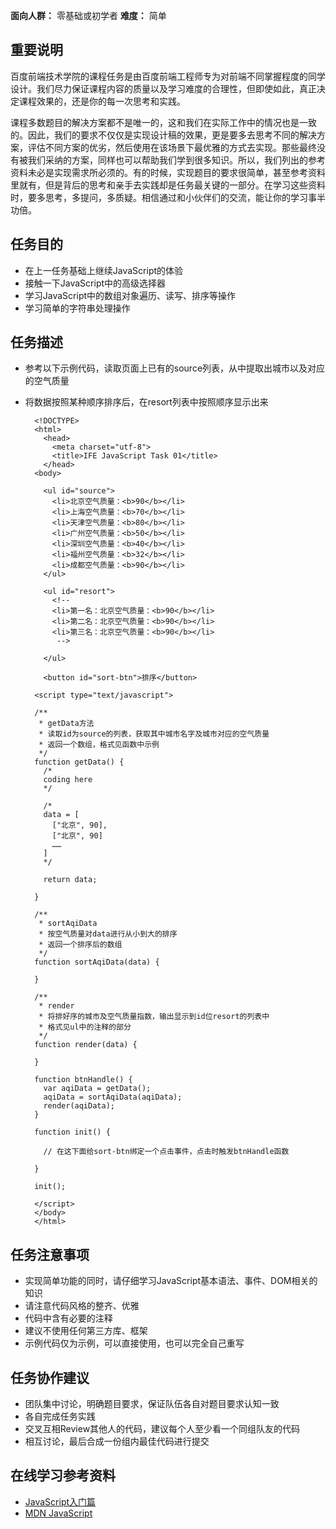 **面向人群：**
零基础或初学者
**难度：**
简单

## 重要说明

百度前端技术学院的课程任务是由百度前端工程师专为对前端不同掌握程度的同学设计。我们尽力保证课程内容的质量以及学习难度的合理性，但即使如此，真正决定课程效果的，还是你的每一次思考和实践。

课程多数题目的解决方案都不是唯一的，这和我们在实际工作中的情况也是一致的。因此，我们的要求不仅仅是实现设计稿的效果，更是要多去思考不同的解决方案，评估不同方案的优劣，然后使用在该场景下最优雅的方式去实现。那些最终没有被我们采纳的方案，同样也可以帮助我们学到很多知识。所以，我们列出的参考资料未必是实现需求所必须的。有的时候，实现题目的要求很简单，甚至参考资料里就有，但是背后的思考和亲手去实践却是任务最关键的一部分。在学习这些资料时，要多思考，多提问，多质疑。相信通过和小伙伴们的交流，能让你的学习事半功倍。

## 任务目的

+ 在上一任务基础上继续JavaScript的体验
+ 接触一下JavaScript中的高级选择器
+ 学习JavaScript中的数组对象遍历、读写、排序等操作
+ 学习简单的字符串处理操作

## 任务描述

+ 参考以下示例代码，读取页面上已有的source列表，从中提取出城市以及对应的空气质量
+ 将数据按照某种顺序排序后，在resort列表中按照顺序显示出来

        <!DOCTYPE>
        <html>
          <head>
            <meta charset="utf-8">
            <title>IFE JavaScript Task 01</title>
          </head>
        <body>

          <ul id="source">
            <li>北京空气质量：<b>90</b></li>
            <li>上海空气质量：<b>70</b></li>
            <li>天津空气质量：<b>80</b></li>
            <li>广州空气质量：<b>50</b></li>
            <li>深圳空气质量：<b>40</b></li>
            <li>福州空气质量：<b>32</b></li>
            <li>成都空气质量：<b>90</b></li>
          </ul>

          <ul id="resort">
            <!--
            <li>第一名：北京空气质量：<b>90</b></li>
            <li>第二名：北京空气质量：<b>90</b></li>
            <li>第三名：北京空气质量：<b>90</b></li>
             -->

          </ul>

          <button id="sort-btn">排序</button>

        <script type="text/javascript">

        /**
         * getData方法
         * 读取id为source的列表，获取其中城市名字及城市对应的空气质量
         * 返回一个数组，格式见函数中示例
         */
        function getData() {
          /*
          coding here
          */

          /*
          data = [
            ["北京", 90],
            ["北京", 90]
            ……
          ]
          */

          return data;

        }

        /**
         * sortAqiData
         * 按空气质量对data进行从小到大的排序
         * 返回一个排序后的数组
         */
        function sortAqiData(data) {

        }

        /**
         * render
         * 将排好序的城市及空气质量指数，输出显示到id位resort的列表中
         * 格式见ul中的注释的部分
         */
        function render(data) {

        }

        function btnHandle() {
          var aqiData = getData();
          aqiData = sortAqiData(aqiData);
          render(aqiData);
        }

        function init() {

          // 在这下面给sort-btn绑定一个点击事件，点击时触发btnHandle函数

        }

        init();

        </script>
        </body>
        </html>

## 任务注意事项

+ 实现简单功能的同时，请仔细学习JavaScript基本语法、事件、DOM相关的知识
+ 请注意代码风格的整齐、优雅
+ 代码中含有必要的注释
+ 建议不使用任何第三方库、框架
+ 示例代码仅为示例，可以直接使用，也可以完全自己重写

## 任务协作建议

+ 团队集中讨论，明确题目要求，保证队伍各自对题目要求认知一致
+ 各自完成任务实践
+ 交叉互相Review其他人的代码，建议每个人至少看一个同组队友的代码
+ 相互讨论，最后合成一份组内最佳代码进行提交

## 在线学习参考资料

+ [JavaScript入门篇](http://www.imooc.com/view/36)
+ [MDN JavaScript](https://developer.mozilla.org/zh-CN/docs/Web/JavaScript)
